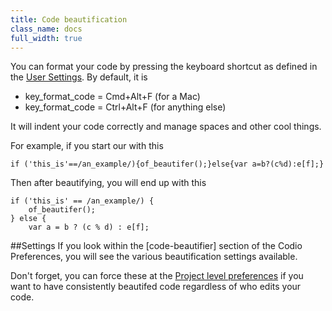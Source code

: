 ```yaml
---
title: Code beautification
class_name: docs
full_width: true
---
```


You can format your code by pressing the keyboard shortcut as defined in the [User Settings](). By default, it is 

- key_format_code = Cmd+Alt+F (for a Mac)
- key_format_code = Ctrl+Alt+F (for anything else)

It will indent your code correctly and manage spaces and other cool things.

For example, if you start our with this

	if ('this_is'==/an_example/){of_beautifer();}else{var a=b?(c%d):e[f];}

Then after beautifying, you will end up with this

	if ('this_is' == /an_example/) {
	    of_beautifer();
	} else {
	    var a = b ? (c % d) : e[f];

##Settings
If you look within the [code-beautifier] section of the Codio Preferences, you will see the various beautification settings available. 

Don't forget, you can force these at the [Project level preferences](/docs/settings-prefs/project-prefs) if you want to have consistently beautifed code regardless of who edits your code.
